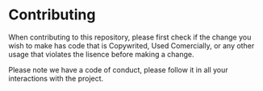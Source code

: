 # Contributing
When contributing to this repository, please first check if the change you wish to make has code that is Copywrited, Used Comercially, or any other usage that violates the lisence before making a change.

Please note we have a code of conduct, please follow it in all your interactions with the project.
